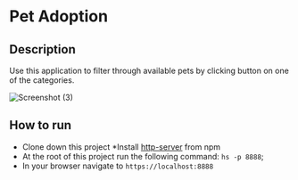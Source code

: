 
# Pet Adoption

## Description 
Use this application to filter through available pets by clicking button on one of the categories.

![Screenshot (3)](https://user-images.githubusercontent.com/51214463/64188597-54efc180-ce38-11e9-8fa4-b0eb4da9961e.png)

## How to run
* Clone down this project
*Install [http-server](url) from npm
* At the root of this project run the following command: `hs -p 8888`;
* In your browser navigate to `https://localhost:8888`
